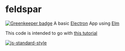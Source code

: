# feldspar

[![Greenkeeper badge](https://badges.greenkeeper.io/ezekeal/feldspar.svg)](https://greenkeeper.io/)
A basic [Electron](http://electron.atom.io/) App using [Elm](http://elm-lang.org/)

This code is intended to go with [this tutorial](https://medium.com/@ezekeal/building-an-electron-app-with-elm-part-1-boilerplate-3416a730731f#.ib3goggu6)

[![js-standard-style](https://cdn.rawgit.com/feross/standard/master/badge.svg)](https://github.com/feross/standard)

